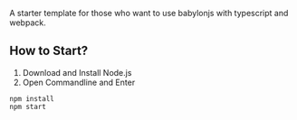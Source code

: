A starter template for those who want to use babylonjs with typescript and webpack.

## How to Start? ##

1. Download and Install Node.js
2. Open Commandline and Enter
```
npm install 
npm start
```
